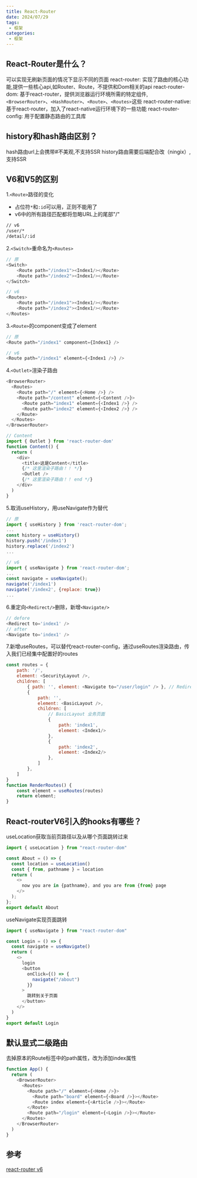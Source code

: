 ```yaml
---
title: React-Router
date: 2024/07/29
tags:
 - 框架
categories:
 - 框架
---
```


## React-Router是什么？

可以实现无刷新页面的情况下显示不同的页面
react-router: 实现了路由的核心功能,提供一些核心api,如Router、Route，不提供和Dom相关的api
react-router-dom: 基于react-router，提供浏览器运行环境所需的特定组件,`<BrowserRouter>`、`<HashRouter>`、`<Route>`、`<Routes>`这些
react-router-native: 基于react-router，加入了react-native运行环境下的一些功能
react-router-config: 用于配置静态路由的工具库

## history和hash路由区别？

hash路由url上会携带#不美观,不支持SSR
history路由需要后端配合改（ningix）,支持SSR

## V6和V5的区别

1.`<Route>`路径的变化

* 占位符`*`和`:id`可以用，正则不能用了
* v6中的所有路径匹配都将忽略URL上的尾部"/"

```bash
// v6
/user/*
/detail/:id
```

2.`<Switch>`重命名为`<Routes>`

```js
// 原
<Switch>
    <Route path="/index1"><Index1/></Route>
    <Route path="/index2"><Index1/></Route>
</Switch>

// v6
<Routes>
    <Route path="/index1"><Index1/></Route>
    <Route path="/index2"><Index1/></Route>
</Routes>
```

3.`<Route>`的component变成了element

```js
// 原
<Route path="/index1" component={Index1} />

// v6
<Route path="/index1" element={<Index1 />} />
```

4.`<Outlet>`渲染子路由

```js
<BrowserRouter>
  <Routes>
    <Route path="/" element={<Home />} />
    <Route path="/content" element={<Content />}>
      <Route path="index1" element={<Index1 />} />
      <Route path="index2" element={<Index2 />} />
    </Route>
  </Routes>
</BrowserRouter>

// Content
import { Outlet } from 'react-router-dom'
function Content() {
  return (
    <div>
      <title>这是Content</title>
      {/* 这里渲染子路由！！ */}
      <Outlet />
      {/* 这里渲染子路由！！ end */}
    </div>
  )
}
```

5.取消useHistory，用useNavigate作为替代

```js
// 原
import { useHistory } from 'react-router-dom';
...
const history = useHistory()
history.push('/index1')
history.replace('/index2')
...

// v6
import { useNavigate } from 'react-router-dom';
...
const navigate = useNavigate();
navigate('/index1')
navigate('/index2', {replace: true})
...
```

6.重定向`<Redirect/>`删除，新增`<Navigate/>`

```js
// defore
<Redirect to='index1' />
// after
<Navigate to='index1' />
```

7.新增useRoutes，可以替代react-router-config，通过useRoutes渲染路由，传入我们已经集中配置好的routes

```js
const routes = {
    path: '/',
    element: <SecurityLayout />,
    children: [
        { path: '', element: <Navigate to="/user/login" /> }, // Redirect 重定向！
        {
            path: '',
            element: <BasicLayout />,
            children: [
                // BasicLayout 业务页面
                {
                    path: 'index1',
                    element: <Index1/>
                },
                {
                    path: 'index2',
                    element: <Index2/>
                },
            ]
        },
    ]
}
function RenderRoutes() {
    const element = useRoutes(routes)
    return element;
}
```

## React-routerV6引入的hooks有哪些？

useLocation获取当前页路径以及从哪个页面跳转过来

```js
import { useLocation } from "react-router-dom"

const About = () => {
  const location = useLocation()
  const { from, pathname } = location
  return (
    <>
      now you are in {pathname}, and you are from {from} page
    </>
  );
};
export default About

```

useNavigate实现页面跳转

```js
import { useNavigate } from "react-router-dom"

const Login = () => {
  const navigate = useNavigate()
  return (
    <>
      login
      <button
        onClick={() => {
          navigate("/about")
        }}
      >
        跳转到关于页面
      </button>
    </>
  )
}
export default Login
```

## 默认显式二级路由

去掉原本的Route标签中的path属性，改为添加index属性

```js
function App() {
  return (
    <BrowserRouter>
      <Routes>
        <Route path="/" element={<Home />}>
          <Route path="board" element={<Board />}></Route>
          <Route index element={<Article />}></Route>
        </Route>
        <Route path="/login" element={<Login />}></Route>
      </Routes>
    </BrowserRouter>
  )
}
```

## 参考

[react-router v6](https://juejin.cn/post/7052933770260938783)